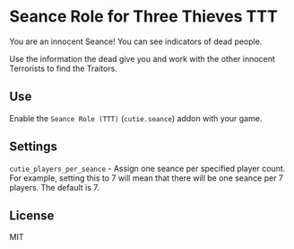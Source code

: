 # Seance Role for Three Thieves TTT

You are an innocent Seance! You can see indicators of dead people.

Use the information the dead give you and work with the other innocent Terrorists to find the Traitors.

## Use

Enable the `Seance Role (TTT)` (`cutie.seance`) addon with your game.

## Settings

`cutie_players_per_seance` - Assign one seance per specified player count. For example, setting this to 7 will mean that there will be one seance per 7 players. The default is 7.

## License

MIT